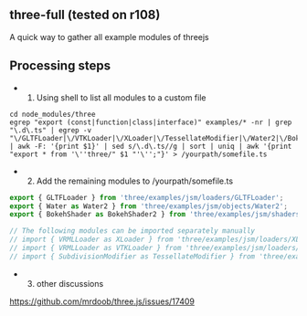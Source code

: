 ## three-full (tested on r108)
A quick way to gather all example modules of threejs

## Processing steps

- 1. Using shell to list all modules to a custom file

```shell
cd node_modules/three
egrep "export (const|function|class|interface)" examples/* -nr | grep "\.d\.ts" | egrep -v "\/GLTFLoader|\/VTKLoader|\/XLoader|\/TessellateModifier|\/Water2|\/BokehShader2|\/TextureCubeUVNode|\/SubSlot" | awk -F: '{print $1}' | sed s/\.d\.ts//g | sort | uniq | awk '{print "export * from '\''three/" $1 "'\'';"}' > /yourpath/somefile.ts
```

- 2. Add the remaining modules to /yourpath/somefile.ts


```javascript
export { GLTFLoader } from 'three/examples/jsm/loaders/GLTFLoader';
export { Water as Water2 } from 'three/examples/jsm/objects/Water2';
export { BokehShader as BokehShader2 } from 'three/examples/jsm/shaders/BokehShader2';
```
```javascript
// The following modules can be imported separately manually
// import { VRMLLoader as XLoader } from 'three/examples/jsm/loaders/XLoader';
// import { VRMLLoader as VTKLoader } from 'three/examples/jsm/loaders/VTKLoader';
// import { SubdivisionModifier as TessellateModifier } from 'three/examples/jsm/modifiers/TessellateModifier';
```

- 3. other discussions

https://github.com/mrdoob/three.js/issues/17409
